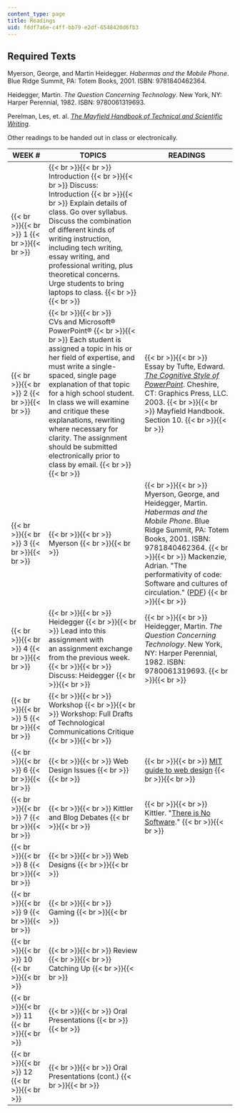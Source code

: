 ```yaml
---
content_type: page
title: Readings
uid: fddf7a6e-c4ff-bb79-e2df-6548420d6fb3
---
```


Required Texts
--------------

Myerson, George, and Martin Heidegger. _Habermas and the Mobile Phone_. Blue Ridge Summit, PA: Totem Books, 2001. ISBN: 9781840462364.

Heidegger, Martin. _The Question Concerning Technology_. New York, NY: Harper Perennial, 1982. ISBN: 9780061319693.

Perelman, Les, et. al. [_The Mayfield Handbook of Technical and Scientific Writing_](http://web.mit.edu/course/21/21.guide/Demo/web/).

Other readings to be handed out in class or electronically.

| WEEK # | TOPICS | READINGS |
| --- | --- | --- |
|  {{< br >}}{{< br >}} 1 {{< br >}}{{< br >}}  |  {{< br >}}{{< br >}} Introduction {{< br >}}{{< br >}} Discuss: Introduction {{< br >}}{{< br >}} Explain details of class. Go over syllabus. Discuss the combination of different kinds of writing instruction, including tech writing, essay writing, and professional writing, plus theoretical concerns. Urge students to bring laptops to class. {{< br >}}{{< br >}}  | &nbsp; |
|  {{< br >}}{{< br >}} 2 {{< br >}}{{< br >}}  |  {{< br >}}{{< br >}} CVs and Microsoft® PowerPoint® {{< br >}}{{< br >}} Each student is assigned a topic in his or her field of expertise, and must write a single-spaced, single page explanation of that topic for a high school student. In class we will examine and critique these explanations, rewriting where necessary for clarity. The assignment should be submitted electronically prior to class by email. {{< br >}}{{< br >}}  |  {{< br >}}{{< br >}} Essay by Tufte, Edward. [_The Cognitive Style of PowerPoint_](http://www.edwardtufte.com/tufte/powerpoint). Cheshire, CT: Graphics Press, LLC. 2003. {{< br >}}{{< br >}} Mayfield Handbook. Section 10. {{< br >}}{{< br >}}  |
|  {{< br >}}{{< br >}} 3 {{< br >}}{{< br >}}  |  {{< br >}}{{< br >}} Myerson {{< br >}}{{< br >}}  |  {{< br >}}{{< br >}} Myerson, George, and Heidegger, Martin. _Habermas and the Mobile Phone_. Blue Ridge Summit, PA: Totem Books, 2001. ISBN: 9781840462364. {{< br >}}{{< br >}} Mackenzie, Adrian. "The performativity of code: Software and cultures of circulation." ([PDF](http://www.lancs.ac.uk/staff/mackenza/papers/code_performativity.pdf)) {{< br >}}{{< br >}}  |
|  {{< br >}}{{< br >}} 4 {{< br >}}{{< br >}}  |  {{< br >}}{{< br >}} Heidegger {{< br >}}{{< br >}} Lead into this assignment with an assignment exchange from the previous week. {{< br >}}{{< br >}} Discuss: Heidegger {{< br >}}{{< br >}}  |  {{< br >}}{{< br >}} Heidegger, Martin. _The Question Concerning Technology_. New York, NY: Harper Perennial, 1982. ISBN: 9780061319693. {{< br >}}{{< br >}}  |
|  {{< br >}}{{< br >}} 5 {{< br >}}{{< br >}}  |  {{< br >}}{{< br >}} Workshop {{< br >}}{{< br >}} Workshop: Full Drafts of Technological Communications Critique {{< br >}}{{< br >}}  | &nbsp; |
|  {{< br >}}{{< br >}} 6 {{< br >}}{{< br >}}  |  {{< br >}}{{< br >}} Web Design Issues {{< br >}}{{< br >}}  |  {{< br >}}{{< br >}} [MIT guide to web design](http://ist.mit.edu/services/web/reference) {{< br >}}{{< br >}}  |
|  {{< br >}}{{< br >}} 7 {{< br >}}{{< br >}}  |  {{< br >}}{{< br >}} Kittler and Blog Debates {{< br >}}{{< br >}}  |  {{< br >}}{{< br >}} Kittler. "[There is No Software](http://raley.english.ucsb.edu/wp-content/Engl800/Kittler-nosoftware.pdf)." {{< br >}}{{< br >}}  |
|  {{< br >}}{{< br >}} 8 {{< br >}}{{< br >}}  |  {{< br >}}{{< br >}} Web Designs {{< br >}}{{< br >}}  | &nbsp; |
|  {{< br >}}{{< br >}} 9 {{< br >}}{{< br >}}  |  {{< br >}}{{< br >}} Gaming {{< br >}}{{< br >}}  | &nbsp; |
|  {{< br >}}{{< br >}} 10 {{< br >}}{{< br >}}  |  {{< br >}}{{< br >}} Review {{< br >}}{{< br >}} Catching Up {{< br >}}{{< br >}}  | &nbsp; |
|  {{< br >}}{{< br >}} 11 {{< br >}}{{< br >}}  |  {{< br >}}{{< br >}} Oral Presentations {{< br >}}{{< br >}}  | &nbsp; |
|  {{< br >}}{{< br >}} 12 {{< br >}}{{< br >}}  |  {{< br >}}{{< br >}} Oral Presentations (cont.) {{< br >}}{{< br >}}  |